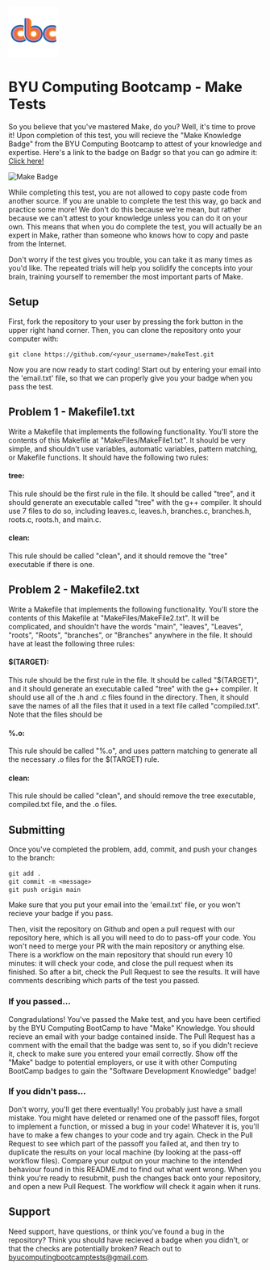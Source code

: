 <img src=".cbc/CBClogo.png" alt="Computing Boot Camp Logo" width="100"/>

# BYU Computing Bootcamp - Make Tests

So you believe that you've mastered Make, do you? Well, it's time to prove it! Upon completion of this test, you will recieve
the "Make Knowledge Badge" from the BYU Computing Bootcamp to attest of your knowledge and expertise. Here's a link to the badge on Badgr so that you can go admire it: [Click here!](https://badgr.com/public/badges/opPKYN_pQFi6UWl1Q_aT5Q)

<img src="https://media.badgr.com/uploads/badges/8e853a0b-726b-4101-8cb0-4b299926f19d.png" alt="Make Badge" width="200"/>

While completing this test, you are not allowed to copy paste code from another source. If you are unable to complete the test this way, go back and practice some more! We don't do this because we're mean, but rather because we can't attest to your knowledge unless you can do it on your own. This means that when you do complete the test, you will actually be an expert in Make, rather than someone who knows how to copy and paste from the Internet.

Don't worry if the test gives you trouble, you can take it as many times as you'd like. The repeated trials will help you solidify the concepts into your brain, training yourself to remember the most important parts of Make.

## Setup

First, fork the repository to your user by pressing the fork button in the upper right hand corner. Then, you can clone the repository onto your computer with:
```
git clone https://github.com/<your_username>/makeTest.git
```
Now you are now ready to start coding!
Start out by entering your email into the 'email.txt' file, so that we can properly give you your badge when you pass the test.

## Problem 1 - Makefile1.txt

Write a Makefile that implements the following functionality. You'll store the contents of this Makefile at "MakeFiles/MakeFile1.txt". It
should be very simple, and shouldn't use variables, automatic variables, pattern matching, or Makefile functions. It should have the following two rules:

#### tree:
This rule should be the first rule in the file. It should be called "tree", and it should generate an executable called "tree" with the g++ compiler. It should use 7 files to do so, including leaves.c, leaves.h, branches.c, branches.h, roots.c, roots.h, and main.c.

#### clean:
This rule should be called "clean", and it should remove the "tree" executable if there is one.

## Problem 2 - Makefile2.txt

Write a Makefile that implements the following functionality. You'll store the contents of this Makefile at "MakeFiles/MakeFile2.txt". It
will be complicated, and shouldn't have the words "main", "leaves", "Leaves", "roots", "Roots", "branches", or "Branches" anywhere in the file. It should have at least the following three rules:

#### $(TARGET):
This rule should be the first rule in the file. It should be called "$(TARGET)", and it should generate an executable called "tree" with the g++ compiler. It should use all of the .h and .c files found in the directory. Then, it should save the names of all the files that it used
in a text file called "compiled.txt". Note that the files should be 

#### %.o:
This rule should be called "%.o", and uses pattern matching to generate all the necessary .o files for the $(TARGET) rule.

#### clean:
This rule should be called "clean", and should remove the tree executable, compiled.txt file, and the .o files.

## Submitting

Once you've completed the problem, add, commit, and push your changes to the branch:
```
git add .
git commit -m <message>
git push origin main
```
Make sure that you put your email into the 'email.txt' file, or you won't recieve your badge if you pass.

Then, visit the repository on Github and open a pull request with our repository here,
which is all you will need to do to pass-off your code. You won't need to merge your
PR with the main repository or anything else. There is a workflow on the main
repository that should run every 10 minutes: it will check your code, and close the
pull request when its finished. So after a bit, check the Pull Request to see the results. 
It will have comments describing which parts of the test you passed.

### If you passed...
Congradulations! You've passed the Make test, and you have been certified
by the BYU Computing BootCamp to have "Make" Knowledge. You should recieve an email with your badge contained inside. The
Pull Request has a comment with the email that the badge was sent to, so if you didn't recieve it, check to make sure
you entered your email correctly. Show off the "Make" badge to potential employers, or use it with other Computing BootCamp 
badges to gain the "Software Development Knowledge" badge!

### If you didn't pass...
Don't worry, you'll get there eventually! You probably just have a small mistake. You might have deleted or renamed 
one of the passoff files, forgot to implement a function, or missed a bug in your code! Whatever it is, you'll have to make a few 
changes to your code and try again. Check in the Pull Request to see which part of the passoff you failed at, and then try to
duplicate the results on your local machine (by looking at the pass-off workflow files). Compare your output on your machine to
the intended behaviour found in this README.md to find out what went wrong. When you think you're ready to resubmit, push the changes
back onto your repository, and open a new Pull Request. The workflow will check it again when it runs.

## Support

Need support, have questions, or think you've found a bug in the repository? Think you should have recieved a badge when
you didn't, or that the checks are potentially broken? Reach out to byucomputingbootcamptests@gmail.com.
